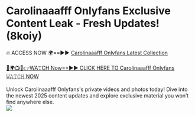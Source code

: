 # Carolinaaafff Onlyfans Exclusive Content Leak - Fresh Updates! (8koiy)

🔥 ACCESS NOW 🌍==►► <a href="https://tinyurl.com/kvy9nzfs" rel="nofollow">Carolinaaafff Onlyfans Latest Collection</a>
<br><br>
[🔴🌍📺📱👉WA𝚃CH Now==►► CLICK HERE TO Carolinaaafff Onlyfans 𝚆𝙰𝚃𝙲𝙷 NOW](https://tinyurl.com/kvy9nzfs)
<br><br>
Unlock Carolinaaafff Onlyfans's private videos and photos today! Dive into the newest 2025 content updates and explore exclusive material you won’t find anywhere else.
<br>
<a href="https://tinyurl.com/kvy9nzfs" rel="nofollow" data-target="animated-image.originalLink"><img src="https://camo.githubusercontent.com/8a4f000d20f83aca3bf7ec5f350d767afa0574a8a352519fd8cfa583a6f93a33/68747470733a2f2f692e696d6775722e636f6d2f644a486b345a712e676966" data-canonical-src="https://i.imgur.com/dJHk4Zq.gif" style="max-width: 100%; display: inline-block;" data-target="animated-image.originalImage"></a>
<br>
